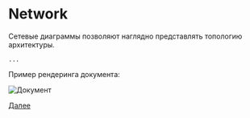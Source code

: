 # Network

Сетевые диаграммы позволяют наглядно представлять топологию архитектуры.

```text
...
```

Пример рендеринга документа:

![Документ](@document/dochub.example.network)

[Далее](/docs/dochub.swagger)